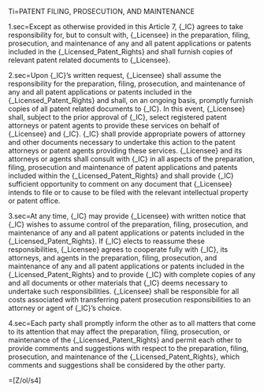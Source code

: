 Ti=PATENT FILING, PROSECUTION, AND MAINTENANCE

1.sec=Except as otherwise provided in this Article 7, {_IC} agrees to take responsibility for, but to consult with, {_Licensee} in the preparation, filing, prosecution, and maintenance of any and all patent applications or patents included in the {_Licensed_Patent_Rights} and shall furnish copies of relevant patent related documents to {_Licensee}.

2.sec=Upon {_IC}’s written request, {_Licensee} shall assume the responsibility for the preparation, filing, prosecution, and maintenance of any and all patent applications or patents included in the {_Licensed_Patent_Rights} and shall, on an ongoing basis, promptly furnish copies of all patent related documents to {_IC}.  In this event, {_Licensee} shall, subject to the prior approval of {_IC}, select registered patent attorneys or patent agents to provide these services on behalf of {_Licensee} and {_IC}. {_IC} shall provide appropriate powers of attorney and other documents necessary to undertake this action to the patent attorneys or patent agents providing these services. {_Licensee} and its attorneys or agents shall consult with {_IC} in all aspects of the preparation, filing, prosecution and maintenance of patent applications and patents included within the {_Licensed_Patent_Rights} and shall provide {_IC} sufficient opportunity to comment on any document that {_Licensee} intends to file or to cause to be filed with the relevant intellectual property or patent office.

3.sec=At any time, {_IC} may provide {_Licensee} with written notice that {_IC} wishes to assume control of the preparation, filing, prosecution, and maintenance of any and all patent applications or patents included in the {_Licensed_Patent_Rights}.  If {_IC} elects to reassume these responsibilities, {_Licensee} agrees to cooperate fully with {_IC}, its attorneys, and agents in the preparation, filing, prosecution, and maintenance of any and all patent applications or patents included in the {_Licensed_Patent_Rights} and to provide {_IC} with complete copies of any and all documents or other materials that {_IC} deems necessary to undertake such responsibilities.  {_Licensee} shall be responsible for all costs associated with transferring patent prosecution responsibilities to an attorney or agent of {_IC}’s choice.

4.sec=Each party shall promptly inform the other as to all matters that come to its attention that may affect the preparation, filing, prosecution, or maintenance of the {_Licensed_Patent_Rights} and permit each other to provide comments and suggestions with respect to the preparation, filing, prosecution, and maintenance of the {_Licensed_Patent_Rights}, which comments and suggestions shall be considered by the other party.

=[Z/ol/s4]


